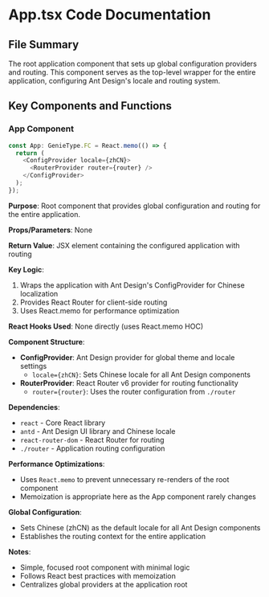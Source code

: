 # App.tsx Code Documentation

## File Summary
The root application component that sets up global configuration providers and routing. This component serves as the top-level wrapper for the entire application, configuring Ant Design's locale and routing system.

## Key Components and Functions

### App Component
```typescript
const App: GenieType.FC = React.memo(() => {
  return (
    <ConfigProvider locale={zhCN}>
      <RouterProvider router={router} />
    </ConfigProvider>
  );
});
```

**Purpose**: Root component that provides global configuration and routing for the entire application.

**Props/Parameters**: None

**Return Value**: JSX element containing the configured application with routing

**Key Logic**:
1. Wraps the application with Ant Design's ConfigProvider for Chinese localization
2. Provides React Router for client-side routing
3. Uses React.memo for performance optimization

**React Hooks Used**: None directly (uses React.memo HOC)

**Component Structure**:
- **ConfigProvider**: Ant Design provider for global theme and locale settings
  - `locale={zhCN}`: Sets Chinese locale for all Ant Design components
- **RouterProvider**: React Router v6 provider for routing functionality
  - `router={router}`: Uses the router configuration from `./router`

**Dependencies**:
- `react` - Core React library
- `antd` - Ant Design UI library and Chinese locale
- `react-router-dom` - React Router for routing
- `./router` - Application routing configuration

**Performance Optimizations**:
- Uses `React.memo` to prevent unnecessary re-renders of the root component
- Memoization is appropriate here as the App component rarely changes

**Global Configuration**:
- Sets Chinese (zhCN) as the default locale for all Ant Design components
- Establishes the routing context for the entire application

**Notes**:
- Simple, focused root component with minimal logic
- Follows React best practices with memoization
- Centralizes global providers at the application root